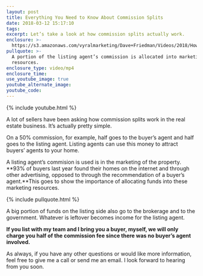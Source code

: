 ```yaml
---
layout: post
title: Everything You Need to Know About Commission Splits
date: 2018-03-12 15:17:10
tags:
excerpt: Let’s take a look at how commission splits actually work.
enclosure: >-
  https://s3.amazonaws.com/vyralmarketing/Dave+Friedman/Videos/2018/How+Do+Commission+Splits+Work%253F+-+Charleston+%2526+Mt.+Pleasant+Real+Estate+Agent.mp4
pullquote: >-
  A portion of the listing agent’s commission is allocated into marketing
  resources.
enclosure_type: video/mp4
enclosure_time:
use_youtube_image: true
youtube_alternate_image:
youtube_code:
---
```


{% include youtube.html %}

A lot of sellers have been asking how commission splits work in the real estate business. It’s actually pretty simple.

On a 50% commission, for example, half goes to the buyer’s agent and half goes to the listing agent. Listing agents can use this money to attract buyers’ agents to your home.

A listing agent’s commision is used is in the marketing of the property. **93% of buyers last year found their homes on the internet and through other advertising, opposed to through the recommendation of a buyer’s agent.**This goes to show the importance of allocating funds into these marketing resources.

{% include pullquote.html %}

A big portion of funds on the listing side also go to the brokerage and to the government. Whatever is leftover becomes income for the listing agent.

**If you list with my team and I bring you a buyer, myself, we will only charge you half of the commission fee since there was no buyer’s agent involved.**

As always, if you have any other questions or would like more information, feel free to give me a call or send me an email. I look forward to hearing from you soon.